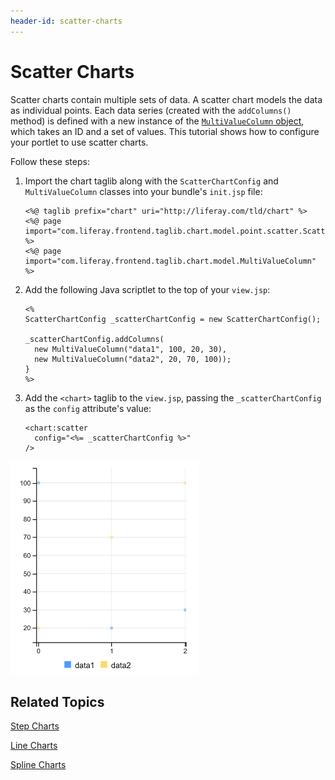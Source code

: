 ```yaml
---
header-id: scatter-charts
---
```


# Scatter Charts

Scatter charts contain multiple sets of data. A scatter chart models the data as 
individual points. Each data series (created with the `addColumns()` method) is 
defined with a new instance of the 
[`MultiValueColumn` object](@app-ref@/foundation/latest/javadocs/com/liferay/frontend/taglib/chart/model/MultiValueColumn.html), 
which takes an ID and a set of values. This tutorial shows how to configure your 
portlet to use scatter charts. 

Follow these steps:

1.  Import the chart taglib along with the `ScatterChartConfig` and 
    `MultiValueColumn` classes into your bundle's `init.jsp` file:

        <%@ taglib prefix="chart" uri="http://liferay.com/tld/chart" %>
        <%@ page import="com.liferay.frontend.taglib.chart.model.point.scatter.ScatterChartConfig" %>
        <%@ page import="com.liferay.frontend.taglib.chart.model.MultiValueColumn" %>

2.  Add the following Java scriptlet to the top of your `view.jsp`:

        <%
        ScatterChartConfig _scatterChartConfig = new ScatterChartConfig();
        
        _scatterChartConfig.addColumns(
          new MultiValueColumn("data1", 100, 20, 30),
          new MultiValueColumn("data2", 20, 70, 100));
        }
        %>

3.  Add the `<chart>` taglib to the `view.jsp`, passing the `_scatterChartConfig` 
    as the `config` attribute's value:

        <chart:scatter
          config="<%= _scatterChartConfig %>"
        />

![Figure 1: A scatter chart models the data as individual points.](../../../images/chart-taglib-scatter.png)

## Related Topics

[Step Charts](/docs/7-1/tutorials/-/knowledge_base/t/step-charts)

[Line Charts](/docs/7-1/tutorials/-/knowledge_base/t/line-charts)

[Spline Charts](/docs/7-1/tutorials/-/knowledge_base/t/spline-charts)
